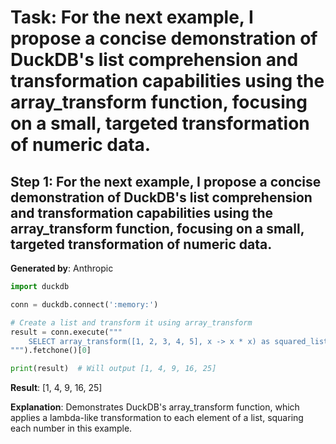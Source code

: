 # Task: For the next example, I propose a concise demonstration of DuckDB's list comprehension and transformation capabilities using the array_transform function, focusing on a small, targeted transformation of numeric data.

## Step 1: For the next example, I propose a concise demonstration of DuckDB's list comprehension and transformation capabilities using the array_transform function, focusing on a small, targeted transformation of numeric data.

**Generated by**: Anthropic

```python
import duckdb

conn = duckdb.connect(':memory:')

# Create a list and transform it using array_transform
result = conn.execute("""
    SELECT array_transform([1, 2, 3, 4, 5], x -> x * x) as squared_list
""").fetchone()[0]

print(result)  # Will output [1, 4, 9, 16, 25]
```

**Result**: [1, 4, 9, 16, 25]

**Explanation**: Demonstrates DuckDB's array_transform function, which applies a lambda-like transformation to each element of a list, squaring each number in this example.
